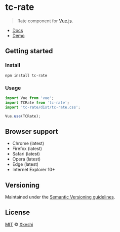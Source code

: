 # tc-rate

> Rate component for [Vue.js](https://vuejs.org/).

- [Docs](docs/index.md)
- [Demo](https://xkeshi.github.io/eks/#/components/rate)

## Getting started

### Install

```shell
npm install tc-rate
```

### Usage

```js
import Vue from 'vue';
import TCRate from 'tc-rate';
import 'tc-rate/dist/tc-rate.css';

Vue.use(TCRate);
```

## Browser support

- Chrome (latest)
- Firefox (latest)
- Safari (latest)
- Opera (latest)
- Edge (latest)
- Internet Explorer 10+

## Versioning

Maintained under the [Semantic Versioning guidelines](http://semver.org).

## License

[MIT](http://opensource.org/licenses/MIT) © [Xkeshi](http://xkeshi.com)
